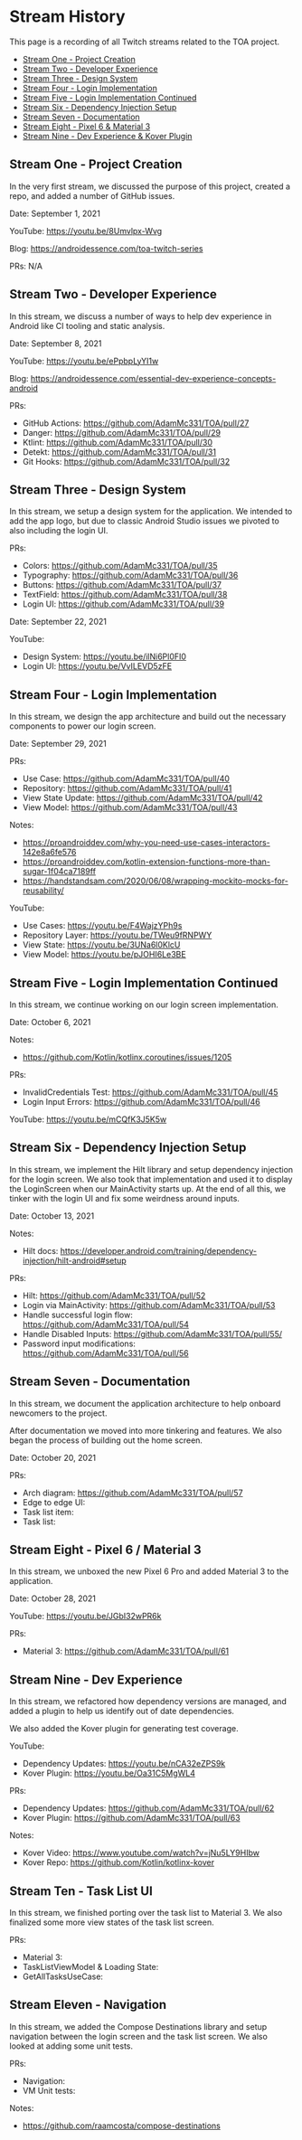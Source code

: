 # Stream History

This page is a recording of all Twitch streams related to the TOA project.

* [Stream One - Project Creation](#stream-one---project-creation)
* [Stream Two - Developer Experience](#stream-two---developer-experience)
* [Stream Three - Design System](#stream-three---design-system)
* [Stream Four - Login Implementation](#stream-four---login-implementation)
* [Stream Five - Login Implementation Continued](#stream-five---login-implementation-continued)
* [Stream Six - Dependency Injection Setup](#stream-six---dependency-injection-setup)
* [Stream Seven - Documentation](#stream-seven---documentation)
* [Stream Eight - Pixel 6 & Material 3](#stream-eight---pixel-6--material-3)
* [Stream Nine - Dev Experience & Kover Plugin](#stream-nine---dev-experience)

## Stream One - Project Creation

In the very first stream, we discussed the purpose of this project, created a repo,
and added a number of GitHub issues. 

Date: September 1, 2021

YouTube: https://youtu.be/8Umvlpx-Wvg

Blog: https://androidessence.com/toa-twitch-series

PRs: N/A

## Stream Two - Developer Experience

In this stream, we discuss a number of ways to help dev experience in Android like CI tooling and
static analysis. 

Date: September 8, 2021

YouTube: https://youtu.be/ePpbpLyYI1w

Blog: https://androidessence.com/essential-dev-experience-concepts-android

PRs:
  * GitHub Actions: https://github.com/AdamMc331/TOA/pull/27
  * Danger: https://github.com/AdamMc331/TOA/pull/29
  * Ktlint: https://github.com/AdamMc331/TOA/pull/30
  * Detekt: https://github.com/AdamMc331/TOA/pull/31
  * Git Hooks: https://github.com/AdamMc331/TOA/pull/32

## Stream Three - Design System

In this stream, we setup a design system for the application. We intended to add the app logo, but 
due to classic Android Studio issues we pivoted to also including the login UI. 

PRs:
  * Colors: https://github.com/AdamMc331/TOA/pull/35
  * Typography: https://github.com/AdamMc331/TOA/pull/36
  * Buttons: https://github.com/AdamMc331/TOA/pull/37
  * TextField: https://github.com/AdamMc331/TOA/pull/38
  * Login UI: https://github.com/AdamMc331/TOA/pull/39

Date: September 22, 2021

YouTube:
  * Design System: https://youtu.be/ilNi6Pl0FI0
  * Login UI: https://youtu.be/VvILEVD5zFE

## Stream Four - Login Implementation

In this stream, we design the app architecture and build out the necessary components to power
our login screen.

Date: September 29, 2021

PRs:
  * Use Case: https://github.com/AdamMc331/TOA/pull/40
  * Repository: https://github.com/AdamMc331/TOA/pull/41
  * View State Update: https://github.com/AdamMc331/TOA/pull/42
  * View Model: https://github.com/AdamMc331/TOA/pull/43

Notes:
  * https://proandroiddev.com/why-you-need-use-cases-interactors-142e8a6fe576 
  * https://proandroiddev.com/kotlin-extension-functions-more-than-sugar-1f04ca7189ff
  * https://handstandsam.com/2020/06/08/wrapping-mockito-mocks-for-reusability/

YouTube:
  * Use Cases: https://youtu.be/F4WajzYPh9s
  * Repository Layer: https://youtu.be/TWeu9fRNPWY
  * View State: https://youtu.be/3UNa6l0KlcU
  * View Model: https://youtu.be/pJOHI6Le3BE

## Stream Five - Login Implementation Continued

In this stream, we continue working on our login screen implementation.

Date: October 6, 2021

Notes:
  * https://github.com/Kotlin/kotlinx.coroutines/issues/1205

PRs:
  * InvalidCredentials Test: https://github.com/AdamMc331/TOA/pull/45
  * Login Input Errors: https://github.com/AdamMc331/TOA/pull/46

YouTube: https://youtu.be/mCQfK3J5K5w

## Stream Six - Dependency Injection Setup

In this stream, we implement the Hilt library and setup dependency injection for the login screen.
We also took that implementation and used it to display the LoginScreen when our
MainActivity starts up. At the end of all this, we tinker with the login UI and fix some weirdness
around inputs.

Date: October 13, 2021

Notes:
 * Hilt docs: https://developer.android.com/training/dependency-injection/hilt-android#setup

PRs:
  * Hilt: https://github.com/AdamMc331/TOA/pull/52
  * Login via MainActivity: https://github.com/AdamMc331/TOA/pull/53
  * Handle successful login flow: https://github.com/AdamMc331/TOA/pull/54
  * Handle Disabled Inputs: https://github.com/AdamMc331/TOA/pull/55/
  * Password input modifications: https://github.com/AdamMc331/TOA/pull/56

## Stream Seven - Documentation

In this stream, we document the application architecture to help onboard newcomers to the project.

After documentation we moved into more tinkering and features. We also began the process of building out the home screen. 

Date: October 20, 2021

PRs:
  * Arch diagram: https://github.com/AdamMc331/TOA/pull/57
  * Edge to edge UI:
  * Task list item: 
  * Task list:

## Stream Eight - Pixel 6 / Material 3

In this stream, we unboxed the new Pixel 6 Pro and added Material 3 to the application.

Date: October 28, 2021

YouTube: https://youtu.be/JGbI32wPR6k

PRs:
* Material 3: https://github.com/AdamMc331/TOA/pull/61

## Stream Nine - Dev Experience

In this stream, we refactored how dependency versions are managed, and added a plugin to help us identify out of date dependencies.

We also added the Kover plugin for generating test coverage.

YouTube:
* Dependency Updates: https://youtu.be/nCA32eZPS9k
* Kover Plugin: https://youtu.be/Oa31C5MgWL4

PRs:
* Dependency Updates: https://github.com/AdamMc331/TOA/pull/62
* Kover Plugin: https://github.com/AdamMc331/TOA/pull/63

Notes:
* Kover Video: https://www.youtube.com/watch?v=jNu5LY9HIbw
* Kover Repo: https://github.com/Kotlin/kotlinx-kover

## Stream Ten - Task List UI

In this stream, we finished porting over the task list to Material 3. We also finalized some more view 
states of the task list screen.

PRs:
* Material 3: 
* TaskListViewModel & Loading State: 
* GetAllTasksUseCase: 

## Stream Eleven - Navigation

In this stream, we added the Compose Destinations library and setup navigation between the login
screen and the task list screen. We also looked at adding some unit tests. 

PRs:
* Navigation: 
* VM Unit tests: 

Notes:
* https://github.com/raamcosta/compose-destinations
